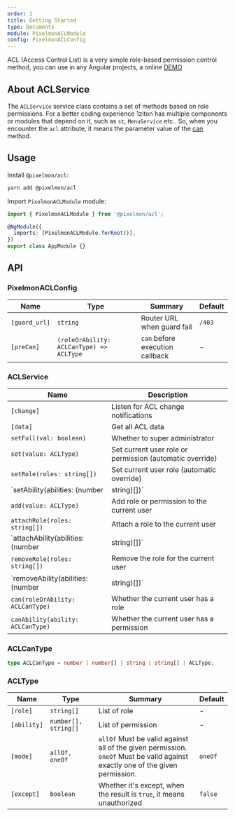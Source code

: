 ```yaml
---
order: 1
title: Getting Started
type: Documents
module: PixelmonACLModule
config: PixelmonACLConfig
---
```


ACL (Access Control List) is a very simple role-based permission control method, you can use in any Angular projects, a online [DEMO](//1ziton.github.io/1ziton/#/logics/acl)

## About ACLService

The `ACLService` service class contains a set of methods based on role permissions. For a better coding experience 1ziton has multiple components or modules that depend on it, such as `st`, `MenuService` etc.. So, when you encounter the `acl` attribute, it means the parameter value of the [can](#ACLCanType) method.

## Usage

Install `@pixelmon/acl`:

```bash
yarn add @pixelmon/acl
```

Import `PixelmonACLModule` module:

```typescript
import { PixelmonACLModule } from '@pixelmon/acl';

@NgModule({
  imports: [PixelmonACLModule.forRoot()],
})
export class AppModule {}
```

## API

### PixelmonACLConfig

| Name          | Type                                     | Summary                         | Default |
| ------------- | ---------------------------------------- | ------------------------------- | ------- |
| `[guard_url]` | `string`                                 | Router URL when guard fail      | `/403`  |
| `[preCan]`    | `(roleOrAbility: ACLCanType) => ACLType` | `can` before execution callback | -       |

### ACLService

| Name                                            | Description                                              |
| ----------------------------------------------- | -------------------------------------------------------- |
| `[change]`                                      | Listen for ACL change notifications                      |
| `[data]`                                        | Get all ACL data                                         |
| `setFull(val: boolean)`                         | Whether to super administrator                           |
| `set(value: ACLType)`                           | Set current user role or permission (automatic override) |
| `setRole(roles: string[])`                      | Set current user role (automatic override)               |
| `setAbility(abilities: (number | string)[])`    | Set current user permission (automatic override)         |
| `add(value: ACLType)`                           | Add role or permission to the current user               |
| `attachRole(roles: string[])`                   | Attach a role to the current user                        |
| `attachAbility(abilities: (number | string)[])` | Attach a permission to the current user                  |
| `removeRole(roles: string[])`                   | Remove the role for the current user                     |
| `removeAbility(abilities: (number | string)[])` | Remove the permission for the current user               |
| `can(roleOrAbility: ACLCanType)`                | Whether the current user has a role                      |
| `canAbility(ability: ACLCanType)`               | Whether the current user has a permission                |

### ACLCanType

```ts
type ACLCanType = number | number[] | string | string[] | ACLType;
```

### ACLType

| Name        | Type                 | Summary                                                                                                                          | Default |
| ----------- | -------------------- | -------------------------------------------------------------------------------------------------------------------------------- | ------- |
| `[role]`    | `string[]`           | List of role                                                                                                                     | -       |
| `[ability]` | `number[], string[]` | List of permission                                                                                                               | -       |
| `[mode]`    | `allOf, oneOf`       | `allOf` Must be valid against all of the given permission.<br>`oneOf` Must be valid against exactly one of the given permission. | `oneOf` |
| `[except]`  | `boolean`            | Whether it's except, when the result is `true`, it means unauthorized                                                            | `false` |

